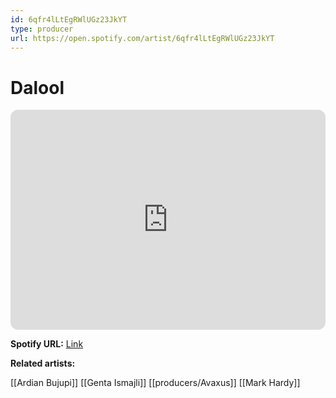 ```yaml
---
id: 6qfr4lLtEgRWlUGz23JkYT
type: producer
url: https://open.spotify.com/artist/6qfr4lLtEgRWlUGz23JkYT
---
```

# Dalool

<iframe style="border-radius:12px" src="https://open.spotify.com/embed/artist/6qfr4lLtEgRWlUGz23JkYT" width="100%" height="352" frameBorder="0" allowfullscreen="" allow="autoplay; clipboard-write; encrypted-media; fullscreen; picture-in-picture" loading="lazy"></iframe>

**Spotify URL:** [Link](https://open.spotify.com/artist/6qfr4lLtEgRWlUGz23JkYT)

**Related artists:**

[[Ardian Bujupi]]
[[Genta Ismajli]]
[[producers/Avaxus]]
[[Mark Hardy]]
